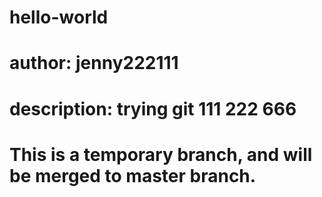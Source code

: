 # hello-world
# author: jenny222111
# description: trying git 111 222 666
# This is a temporary branch, and will be merged to master branch.